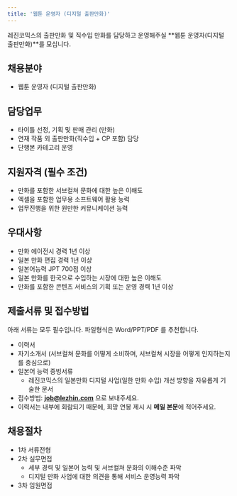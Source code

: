 ```yaml
---
title: '웹툰 운영자 (디지털 출판만화)'
---
```

레진코믹스의 출판만화 및 직수입 만화를 담당하고 운영해주실 **웹툰 운영자(디지털 출판만화)**를 모십니다.

## 채용분야

- 웹툰 운영자 (디지털 출판만화)

## 담당업무

- 타이틀 선정, 기획 및 판매 관리 (만화)
- 연재 작품 외 출판만화(직수입 + CP 포함) 담당
- 단행본 카테고리 운영

## 지원자격 (필수 조건)

- 만화를 포함한 서브컬쳐 문화에 대한 높은 이해도 
- 엑셀을 포함한 업무용 소프트웨어 활용 능력
- 업무진행을 위한 원만한 커뮤니케이션 능력

## 우대사항

- 만화 에이전시 경력 1년 이상
- 일본 만화 편집 경력 1년 이상
- 일본어능력 JPT 700점 이상
- 일본 만화를 한국으로 수입하는 시장에 대한 높은 이해도 
- 만화를 포함한 콘텐츠 서비스의 기획 또는 운영 경력 1년 이상

## 제출서류 및 접수방법

아래 서류는 모두 필수입니다. 파일형식은 Word/PPT/PDF 를 추천합니다.

- 이력서
- 자기소개서 (서브컬쳐 문화를 어떻게 소비하며, 서브컬쳐 시장을 어떻게 인지하는지를 중심으로)
- 일본어 능력 증빙서류
  - 레진코믹스의 일본만화 디지털 사업(일한 만화 수입) 개선 방향을 자유롭게 기술한 문서
- 접수방법: **job@lezhin.com** 으로 보내주세요.
- 이력서는 내부에 회람되기 때문에, 희망 연봉 제시 시 **메일 본문**에 적어주세요.

## 채용절차

- 1차 서류전형 
- 2차 실무면접
  - 세부 경력 및 일본어 능력 및 서브컬쳐 문화의 이해수준 파악
  - 디지털 만화 사업에 대한 의견을 통해 서비스 운영능력 파악
- 3차 임원면접 
